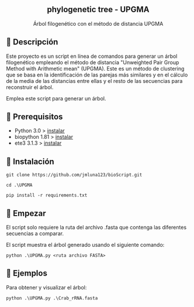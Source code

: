 <h2 align="center">phylogenetic tree - UPGMA</h2>

<p align="center">Árbol filogenético con el método de distancia UPGMA</p>

## 📍 Descripción

Este proyecto es un script en línea de comandos para generar un árbol filogenético empleando el método de distancia "Unweighted Pair Group Method with Arithmetic mean" (UPGMA). Este es un método de clustering que se basa en la identificación de las parejas más similares y en el cálculo de la media de las distancias entre ellas y el resto de las secuencias para reconstruir el árbol.

Emplea este script para generar un árbol.

## 📌 Prerequisitos

- Python 3.0 > [instalar](https://www.python.org/)
- biopython 1.81 > [instalar](https://biopython.org/wiki/Download)
- ete3 3.1.3 > [instalar](https://pypi.org/project/ete3/)

## 📌 Instalación

```
git clone https://github.com/jmluna123/bioScript.git

cd .\UPGMA

pip install -r requirements.txt
```

## 📌 Empezar

El script solo requiere la ruta del archivo .fasta que contenga las diferentes secuencias a comparar.

El script muestra el árbol generado usando el siguiente comando:

```
python .\UPGMA.py <ruta archivo FASTA>
```

## 📌 Ejemplos

Para obtener y visualizar el árbol:

```
python .\UPGMA.py .\Crab_rRNA.fasta
```
